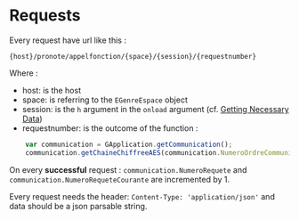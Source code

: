 # Requests

Every request have  url like this :

```
{host}/pronote/appelfonction/{space}/{session}/{requestnumber}
```

Where :
- host: is the host
- space: is referring to the `EGenreEspace` object
- session: is the `h` argument in the `onload` argument (cf. [Getting Necessary Data](necessary.md))
- requestnumber: is the outcome of the function :
```javascript
    var communication = GApplication.getCommunication();
    communication.getChaineChiffreeAES(communication.NumeroOrdreCommunication);
```

On every **successful** request : `communication.NumeroRequete` and `communication.NumeroRequeteCourante` are incremented by 1.

Every request needs the header: `Content-Type: 'application/json'` and data should be a json parsable string.

